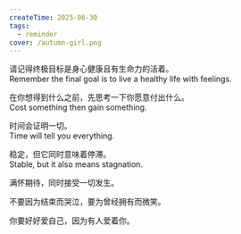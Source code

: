 ```yaml
---
createTime: 2025-06-30
tags:
  - reminder
cover: /autumn-girl.png
---
```


请记得终极目标是身心健康且有生命力的活着。<br>
Remember the final goal is to live a healthy life with feelings.

在你想得到什么之前，先思考一下你愿意付出什么。<br>
Cost something then gain something.

时间会证明一切。<br>
Time will tell you everything.

稳定，但它同时意味着停滞。<br>
Stable, but it also means stagnation.

满怀期待，同时接受一切发生。<br>

不要因为结束而哭泣，要为曾经拥有而微笑。<br>

你要好好爱自己，因为有人爱着你。<br>